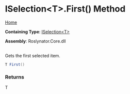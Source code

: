 # ISelection\<T>\.First\(\) Method

[Home](../../../README.md)

**Containing Type**: [ISelection\<T>](../README.md)

**Assembly**: Roslynator\.Core\.dll

\
Gets the first selected item\.

```csharp
T First()
```

### Returns

T

